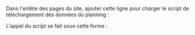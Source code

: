 Dans l'entête des pages du site, ajouter cette ligne pour charger le script de téléchargement des données du planning :
<script src="https://zone-abo.fr/planning/getPlanningAPI.js"></script>

L'appel du script se fait sous cette forme :
<script>
	getPlanningAPI('http://localhost/WebPlanningAPI', (tabEvents) => {
		console.log(tabEvents);
	});
</script>

